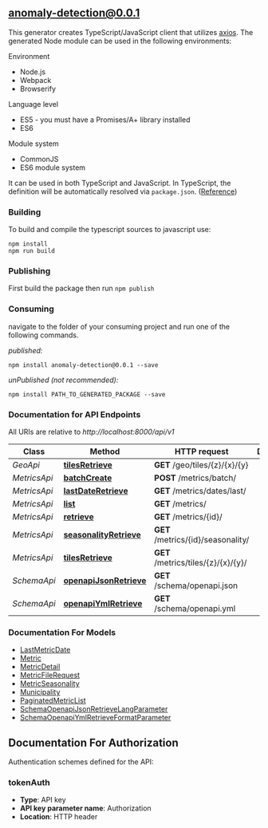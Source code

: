 ## anomaly-detection@0.0.1

This generator creates TypeScript/JavaScript client that utilizes [axios](https://github.com/axios/axios). The generated Node module can be used in the following environments:

Environment
* Node.js
* Webpack
* Browserify

Language level
* ES5 - you must have a Promises/A+ library installed
* ES6

Module system
* CommonJS
* ES6 module system

It can be used in both TypeScript and JavaScript. In TypeScript, the definition will be automatically resolved via `package.json`. ([Reference](https://www.typescriptlang.org/docs/handbook/declaration-files/consumption.html))

### Building

To build and compile the typescript sources to javascript use:
```
npm install
npm run build
```

### Publishing

First build the package then run `npm publish`

### Consuming

navigate to the folder of your consuming project and run one of the following commands.

_published:_

```
npm install anomaly-detection@0.0.1 --save
```

_unPublished (not recommended):_

```
npm install PATH_TO_GENERATED_PACKAGE --save
```

### Documentation for API Endpoints

All URIs are relative to *http://localhost:8000/api/v1*

Class | Method | HTTP request | Description
------------ | ------------- | ------------- | -------------
*GeoApi* | [**tilesRetrieve**](docs/GeoApi.md#tilesretrieve) | **GET** /geo/tiles/{z}/{x}/{y} | 
*MetricsApi* | [**batchCreate**](docs/MetricsApi.md#batchcreate) | **POST** /metrics/batch/ | 
*MetricsApi* | [**lastDateRetrieve**](docs/MetricsApi.md#lastdateretrieve) | **GET** /metrics/dates/last/ | 
*MetricsApi* | [**list**](docs/MetricsApi.md#list) | **GET** /metrics/ | 
*MetricsApi* | [**retrieve**](docs/MetricsApi.md#retrieve) | **GET** /metrics/{id}/ | 
*MetricsApi* | [**seasonalityRetrieve**](docs/MetricsApi.md#seasonalityretrieve) | **GET** /metrics/{id}/seasonality/ | 
*MetricsApi* | [**tilesRetrieve**](docs/MetricsApi.md#tilesretrieve) | **GET** /metrics/tiles/{z}/{x}/{y}/ | 
*SchemaApi* | [**openapiJsonRetrieve**](docs/SchemaApi.md#openapijsonretrieve) | **GET** /schema/openapi.json | 
*SchemaApi* | [**openapiYmlRetrieve**](docs/SchemaApi.md#openapiymlretrieve) | **GET** /schema/openapi.yml | 


### Documentation For Models

 - [LastMetricDate](docs/LastMetricDate.md)
 - [Metric](docs/Metric.md)
 - [MetricDetail](docs/MetricDetail.md)
 - [MetricFileRequest](docs/MetricFileRequest.md)
 - [MetricSeasonality](docs/MetricSeasonality.md)
 - [Municipality](docs/Municipality.md)
 - [PaginatedMetricList](docs/PaginatedMetricList.md)
 - [SchemaOpenapiJsonRetrieveLangParameter](docs/SchemaOpenapiJsonRetrieveLangParameter.md)
 - [SchemaOpenapiYmlRetrieveFormatParameter](docs/SchemaOpenapiYmlRetrieveFormatParameter.md)


<a id="documentation-for-authorization"></a>
## Documentation For Authorization


Authentication schemes defined for the API:
<a id="tokenAuth"></a>
### tokenAuth

- **Type**: API key
- **API key parameter name**: Authorization
- **Location**: HTTP header

